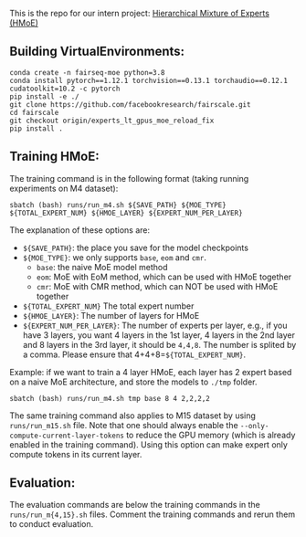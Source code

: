 This is the repo for our intern project: [Hierarchical Mixture of Experts (HMoE)](https://fb.quip.com/afXgAiMJrYek)

## Building VirtualEnvironments:
```
conda create -n fairseq-moe python=3.8
conda install pytorch==1.12.1 torchvision==0.13.1 torchaudio==0.12.1 cudatoolkit=10.2 -c pytorch
pip install -e ./
git clone https://github.com/facebookresearch/fairscale.git
cd fairscale
git checkout origin/experts_lt_gpus_moe_reload_fix
pip install .
```

## Training HMoE:
The training command is in the following format (taking running experiments on M4 dataset):
```
sbatch (bash) runs/run_m4.sh ${SAVE_PATH} ${MOE_TYPE} ${TOTAL_EXPERT_NUM} ${HMOE_LAYER} ${EXPERT_NUM_PER_LAYER}
```
The explanation of these options are:
* `${SAVE_PATH}`: the place you save for the model checkpoints
* `${MOE_TYPE}`: we only supports `base`, `eom` and `cmr`.
    * `base`: the naive MoE model method
    * `eom`: MoE with EoM method, which can be used with HMoE together
    * `cmr`: MoE with CMR method, which can NOT be used with HMoE together
* `${TOTAL_EXPERT_NUM}` The total expert number
* `${HMOE_LAYER}`: The number of layers for HMoE
* `${EXPERT_NUM_PER_LAYER}`: The number of experts per layer, e.g., if you have 3 layers, you want 4 layers in the 1st layer, 4 layers in the 2nd layer and 8 layers in the 3rd layer, it should be `4,4,8`. The number is splited by a comma. Please ensure that 4+4+8=`${TOTAL_EXPERT_NUM}`.

Example: if we want to train a 4 layer HMoE, each layer has 2 expert based on a naive MoE architecture, and store the models to `./tmp` folder.
```
sbatch (bash) runs/run_m4.sh tmp base 8 4 2,2,2,2
```
The same training command also applies to M15 dataset by using `runs/run_m15.sh` file. Note that one should always enable the `--only-compute-current-layer-tokens` to reduce the GPU memory (which is already enabled in the training command). Using this option can make expert only compute tokens in its current layer.

## Evaluation:
The evaluation commands are below the training commands in the `runs/run_m{4,15}.sh` files. Comment the training commands and rerun them to conduct evaluation.
